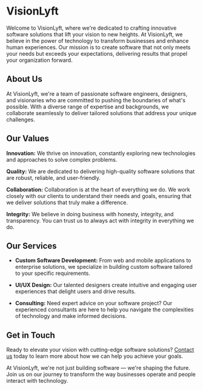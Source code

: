 
# VisionLyft

Welcome to VisionLyft, where we're dedicated to crafting innovative software solutions that lift your vision to new heights. At VisionLyft, we believe in the power of technology to transform businesses and enhance human experiences. Our mission is to create software that not only meets your needs but exceeds your expectations, delivering results that propel your organization forward.

## About Us

At VisionLyft, we're a team of passionate software engineers, designers, and visionaries who are committed to pushing the boundaries of what's possible. With a diverse range of expertise and backgrounds, we collaborate seamlessly to deliver tailored solutions that address your unique challenges.

## Our Values

**Innovation:** We thrive on innovation, constantly exploring new technologies and approaches to solve complex problems.

**Quality:** We are dedicated to delivering high-quality software solutions that are robust, reliable, and user-friendly.

**Collaboration:** Collaboration is at the heart of everything we do. We work closely with our clients to understand their needs and goals, ensuring that we deliver solutions that truly make a difference.

**Integrity:** We believe in doing business with honesty, integrity, and transparency. You can trust us to always act with integrity in everything we do.

## Our Services

- **Custom Software Development:** From web and mobile applications to enterprise solutions, we specialize in building custom software tailored to your specific requirements.
  
- **UI/UX Design:** Our talented designers create intuitive and engaging user experiences that delight users and drive results.
  
- **Consulting:** Need expert advice on your software project? Our experienced consultants are here to help you navigate the complexities of technology and make informed decisions.

## Get in Touch

Ready to elevate your vision with cutting-edge software solutions? [Contact us](mailto:visionlyft@gamil.com) today to learn more about how we can help you achieve your goals.

At VisionLyft, we're not just building software — we're shaping the future. Join us on our journey to transform the way businesses operate and people interact with technology.

